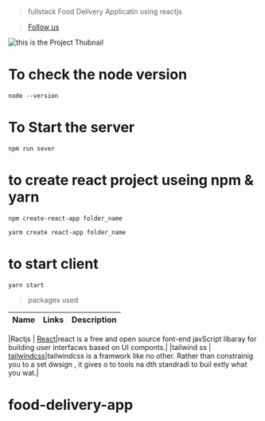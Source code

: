 > fullstack Food Delivery Applicatin using reactjs

> [Follow us](https://programmerashraful.netlify.app)

![this is the Project Thubnail]()

# To check the node version

```
node --version
```

# To Start the server

```
npm run sever
```

# to create react project useing npm & yarn

```
npm create-react-app folder_name
```

```
yarm create react-app folder_name
```

# to start client

```
yarn start
```

> packages used

<!-- prettier-ignore -->
| Name      |           Links       |       Description     |
|------------------| ------| -----------|

|Ractjs | [React](https://reactjs.org/)|react is a free and open source font-end javScript libaray for building user interfacws based on UI componts.|
|tailwind ss | [tailwindcss](htps://tailwindcss.com)|tailwindcss is a framwork like no other. Rather than constrainig you to a set dwsign , it gives o to tools na dth standradi to buil extly what you wat.|

# food-delivery-app

